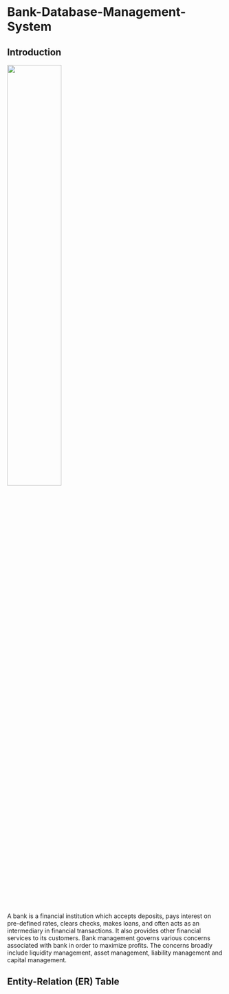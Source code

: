 # Bank-Database-Management-System

## Introduction
<img src="https://images.idgesg.net/images/article/2019/08/180502-hsbc-logo-london-1-high-res-100807070-large.jpg?auto=webp&quality=85,70" width="50%">

A bank is a financial institution which accepts deposits, pays interest on pre-defined rates, clears checks, makes loans, and often acts as an intermediary in financial transactions. It also provides other financial services to its customers. Bank management governs various concerns associated with bank in order to maximize profits. The concerns broadly include liquidity management, asset management, liability management and capital management.

## Entity-Relation (ER) Table

